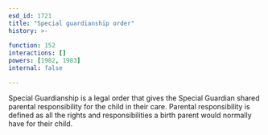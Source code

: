 ```yaml
---
esd_id: 1721
title: "Special guardianship order"
history: >-
  
function: 152
interactions: []
powers: [1982, 1983]
internal: false

---
```


Special Guardianship is a legal order that gives the Special Guardian shared parental responsibility for the child in their care. Parental responsibility is defined as all the rights and responsibilities a birth parent would normally have for their child.

